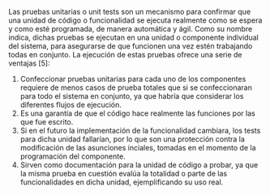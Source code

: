 Las pruebas unitarias o unit tests son un mecanismo para confirmar que una unidad
de código o funcionalidad se ejecuta realmente como se espera y como esté programada,
de manera automática y ágil. Como su nombre indica, dichas pruebas se ejecutan en una
unidad o componente individual del sistema, para asegurarse de que funcionen una vez
estén trabajando todas en conjunto. La ejecución de estas pruebas ofrece una serie de
ventajas [5]:
1. Confeccionar pruebas unitarias para cada uno de los componentes requiere de menos casos de prueba totales que si se confeccionaran para todo el sistema en conjunto, ya que habría que considerar los diferentes flujos de ejecución.
2. Es una garantía de que el código hace realmente las funciones por las que fue escrito.
3. Si en el futuro la implementación de la funcionalidad cambiara, los tests para dicha unidad fallarían, por lo que son una protección contra la modificación de las
asunciones inciales, tomadas en el momento de la programación del componente.
4. Sirven como documentación para la unidad de código a probar, ya que la misma
prueba en cuestión evalúa la totalidad o parte de las funcionalidades en dicha unidad, ejemplificando su uso real.